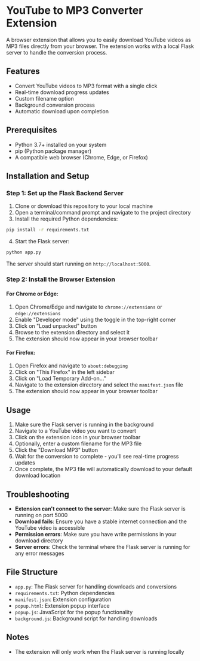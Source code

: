 # YouTube to MP3 Converter Extension

A browser extension that allows you to easily download YouTube videos as MP3 files directly from your browser. The extension works with a local Flask server to handle the conversion process.

## Features

- Convert YouTube videos to MP3 format with a single click
- Real-time download progress updates
- Custom filename option
- Background conversion process
- Automatic download upon completion

## Prerequisites

- Python 3.7+ installed on your system
- pip (Python package manager)
- A compatible web browser (Chrome, Edge, or Firefox)

## Installation and Setup

### Step 1: Set up the Flask Backend Server

1. Clone or download this repository to your local machine
2. Open a terminal/command prompt and navigate to the project directory
3. Install the required Python dependencies:

```bash
pip install -r requirements.txt
```

4. Start the Flask server:

```bash
python app.py
```

The server should start running on `http://localhost:5000`.

### Step 2: Install the Browser Extension

#### For Chrome or Edge:

1. Open Chrome/Edge and navigate to `chrome://extensions` or `edge://extensions`
2. Enable "Developer mode" using the toggle in the top-right corner
3. Click on "Load unpacked" button
4. Browse to the extension directory and select it
5. The extension should now appear in your browser toolbar

#### For Firefox:

1. Open Firefox and navigate to `about:debugging`
2. Click on "This Firefox" in the left sidebar
3. Click on "Load Temporary Add-on..."
4. Navigate to the extension directory and select the `manifest.json` file
5. The extension should now appear in your browser toolbar

## Usage

1. Make sure the Flask server is running in the background
2. Navigate to a YouTube video you want to convert
3. Click on the extension icon in your browser toolbar
4. Optionally, enter a custom filename for the MP3 file
5. Click the "Download MP3" button
6. Wait for the conversion to complete - you'll see real-time progress updates
7. Once complete, the MP3 file will automatically download to your default download location

## Troubleshooting

- **Extension can't connect to the server**: Make sure the Flask server is running on port 5000
- **Download fails**: Ensure you have a stable internet connection and the YouTube video is accessible
- **Permission errors**: Make sure you have write permissions in your download directory
- **Server errors**: Check the terminal where the Flask server is running for any error messages

## File Structure

- `app.py`: The Flask server for handling downloads and conversions
- `requirements.txt`: Python dependencies
- `manifest.json`: Extension configuration
- `popup.html`: Extension popup interface
- `popup.js`: JavaScript for the popup functionality
- `background.js`: Background script for handling downloads

## Notes

- The extension will only work when the Flask server is running locally
